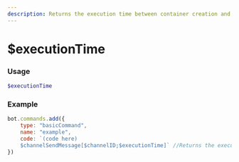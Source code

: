 ```yaml
---
description: Returns the execution time between container creation and current functions that were executed.
---
```

# $executionTime
### Usage
```php
$executionTime
```

### Example
```javascript
bot.commands.add({
    type: "basicCommand",
    name: "example",
    code: `(code here)
    $channelSendMessage[$channelID;$executionTime]` //Returns the execution time of the code in a new message
})
```
